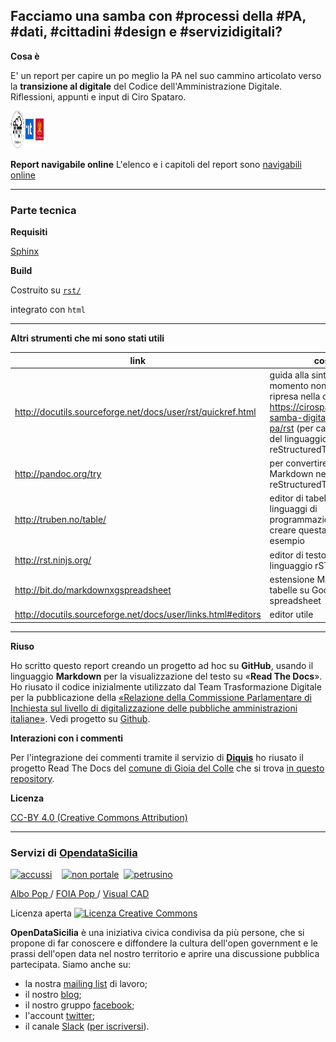## Facciamo una samba con #processi della #PA, #dati, #cittadini #design e #servizidigitali?

**Cosa è**

E' un report per capire un po meglio la PA nel suo cammino articolato verso la **transizione al digitale** del Codice dell'Amministrazione Digitale.
Riflessioni, appunti e input di Ciro Spataro.
<p><img class="imageLeft" style="width: 53px; height: 60px;" src="https://raw.githubusercontent.com/cirospat/la-samba-digitale-della-pa/master/imgrel/3loghi.png" alt="HTML editor tools" />
  
**Report navigabile online** L'elenco e i capitoli del report sono [navigabili online](http://samba-digitale-pa.readthedocs.io)

------

### Parte tecnica


**Requisiti**

[Sphinx](http://www.sphinx-doc.org/en/stable/)


**Build**

Costruito su [`rst/`](./rst)

integrato con  `html`

------

**Altri strumenti che mi sono stati utili**


| link                                                          | cosa è                                                                                                                                                                                        |
| ------------------------------------------------------------- | --------------------------------------------------------------------------------------------------------------------------------------------------------------------------------------------- |
| http://docutils.sourceforge.net/docs/user/rst/quickref.html   | guida alla sintassi rST, al momento non online e ripresa nella cache qui: https://cirospat.github.io/la-samba-digitale-della-pa/rst  (per capire la sintassi del linguaggio reStructuredText) |
| http://pandoc.org/try                                         | per convertire il linguaggio Markdown nel linguaggio reStructuredText                                                                                                                         |
| http://truben.no/table/                                       | editor di tabelle per più linguaggi di programmazione, usato per creare questa tabella ad esempio                                                                                             |
| http://rst.ninjs.org/                                         | editor di testo per linguaggio rST                                                                                                                                                            |
| http://bit.do/markdownxgspreadsheet                           | estensione Markdown per tabelle su Google spreadsheet                                                                                                                                         |
| http://docutils.sourceforge.net/docs/user/links.html#editors  | editor utile                                                                                                                                                                                  |


------


**Riuso**

Ho scritto questo report creando un progetto ad hoc su **GitHub**, usando il linguaggio **Markdown** per la visualizzazione del testo su «**Read The Docs**». Ho riusato il codice inizialmente utilizzato dal Team Trasformazione Digitale per la pubblicazione della [«Relazione della Commissione Parlamentare di Inchiesta sul livello di digitalizzazione delle pubbliche amministrazioni italiane»](https://relazione-commissione-digitale.readthedocs.io/it/latest/). Vedi progetto su [Github](https://github.com/italia/relazionecommissionedigitale-docs).

**Interazioni con i commenti**

Per l'integrazione dei commenti tramite il servizio di [**Diquis**](https://disqus.com/) ho riusato il progetto Read The Docs del [comune di Gioia del Colle](http://foia.readthedocs.io/en/latest/) che si trova [in questo repository](https://github.com/gioialab/foia/tree/master/source/_themes/sphinx_italia_theme).

**Licenza** 

[CC-BY 4.0 (Creative Commons Attribution)](https://creativecommons.org/licenses/by/4.0/)

------

<h3>Servizi di<span>&nbsp;</span><a href="http://opendatasicilia.it/" rel="nofollow">OpendataSicilia</a></h3>
<p><a href="http://accussi.opendatasicilia.it/index.html" rel="nofollow"><img src="https://camo.githubusercontent.com/24bc1b1450d155db547405fa90d92b6b34f4a132/68747470733a2f2f6369726f737061742e6769746875622e696f2f6d6170732f696d672f616363757373695f66617669636f6e2e706e67" alt="accussi" width="32" height="32" data-canonical-src="https://cirospat.github.io/maps/img/accussi_favicon.png" /></a>&nbsp; &nbsp;&nbsp;<a href="http://nonportale.opendatasicilia.it/index.html" rel="nofollow"><img src="https://camo.githubusercontent.com/7ad90a32a27ec7b68b3f5d1c9aec83d0bf5e4120/68747470733a2f2f6369726f737061742e6769746875622e696f2f6d6170732f696d672f6e6f6e706f7274616c655f66617669636f6e2e706e67" alt="non portale" width="32" height="32" data-canonical-src="https://cirospat.github.io/maps/img/nonportale_favicon.png" /></a>&nbsp;<span>&nbsp;</span><a href="http://petrusino.opendatasicilia.it/index.html" rel="nofollow"><img src="https://camo.githubusercontent.com/acae135c1a21da78bfd3423518810cd5465a8642/68747470733a2f2f6369726f737061742e6769746875622e696f2f6d6170732f696d672f706574727573696e6f5f66617669636f6e2e706e67" alt="petrusino" width="32" height="32" data-canonical-src="https://cirospat.github.io/maps/img/petrusino_favicon.png" /></a></p>
<p><a href="http://albopop.it/" rel="nofollow">Albo Pop&nbsp;</a>/&nbsp;<a href="http://www.foiapop.it/" rel="nofollow">FOIA Pop&nbsp;</a>/&nbsp;<a href="http://www.visualcad.it/" rel="nofollow">Visual CAD</a></p>
<p>Licenza aperta&nbsp;<a href="http://creativecommons.org/licenses/by-sa/4.0/" rel="nofollow"><img alt="Licenza Creative Commons" src="https://camo.githubusercontent.com/d1b3cb5c3bc0b0de6fb5445b1657c03464125482/68747470733a2f2f692e6372656174697665636f6d6d6f6e732e6f72672f6c2f62792d73612f342e302f38307831352e706e67" data-canonical-src="https://i.creativecommons.org/l/by-sa/4.0/80x15.png" /></a></p>
<p><strong>OpenDataSicilia</strong> &egrave; una iniziativa civica condivisa da pi&ugrave; persone, che si propone di far conoscere e diffondere la cultura dell'open government e le prassi dell'open data nel nostro territorio e aprire una discussione pubblica partecipata. Siamo anche su:</p>
<ul>
<li>la nostra <a href="https://groups.google.com/forum/#!forum/opendatasicilia" target="_blank" rel="noopener">mailing list</a> di lavoro;</li>
<li>il nostro <a href="http://opendatasicilia.it" target="_blank" rel="noopener">blog</a>;</li>
<li>il nostro gruppo <a href="https://www.facebook.com/groups/opendatasicilia" target="_blank" rel="noopener">facebook</a>;</li>
<li>l'account <a href="http://twitter.com/opendatasicilia" target="_blank" rel="noopener">twitter</a>;</li>
<li>il canale <a href="http://opendatasicilia.slack.com" target="_blank" rel="noopener">Slack</a><span>&nbsp;</span>(<a href="http://slack.opendatasicilia.it" target="_blank" rel="noopener">per iscriversi</a>).</li>
</ul>

